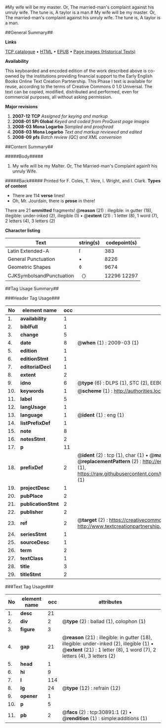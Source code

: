 #My wife will be my master. Or, The married-man's complaint against his unruly wife. The tune is, A taylor is a man.#
My wife will be my master. Or, The married-man's complaint against his unruly wife. The tune is, A taylor is a man.

##General Summary##

**Links**

[TCP catalogue](http://www.ota.ox.ac.uk/tcp/)  • 
[HTML](http://tei.it.ox.ac.uk/tcp/Texts-HTML/free/A51/A51667.html)  • 
[EPUB](http://tei.it.ox.ac.uk/tcp/Texts-EPUB/free/A51/A51667.epub) • 
[Page images (Historical Texts)](https://data.historicaltexts.jisc.ac.uk/view?pubId=eebo-99826488e&pageId=eebo-99826488e-30891-1)

**Availability**

This keyboarded and encoded edition of the
	       work described above is co-owned by the institutions
	       providing financial support to the Early English Books
	       Online Text Creation Partnership. This Phase I text is
	       available for reuse, according to the terms of Creative
	       Commons 0 1.0 Universal. The text can be copied,
	       modified, distributed and performed, even for
	       commercial purposes, all without asking permission.

**Major revisions**

1. __2007-12__ __TCP__ *Assigned for keying and markup*
1. __2008-01__ __SPi Global__ *Keyed and coded from ProQuest page images*
1. __2008-03__ __Mona Logarbo__ *Sampled and proofread*
1. __2008-03__ __Mona Logarbo__ *Text and markup reviewed and edited*
1. __2008-09__ __pfs__ *Batch review (QC) and XML conversion*

##Content Summary##

#####Body#####

1. My wife will be my Maſter. Or, The Married-man's Complaint againſt his unruly Wife.

#####Back#####
Printed for F. Coles, T. Vere, I. Wright, and I. Clark.
**Types of content**

  * There are 114 **verse** lines!
  * Oh, Mr. Jourdain, there is **prose** in there!

There are 21 **ommitted** fragments! 
 @__reason__ (21) : illegible: in gutter (18), illegible: under-inked (2), illegible (1)  •  @__extent__ (21) : 1 letter (8), 1 word (7), 2 letters (4), 3 letters (2)

**Character listing**


|Text|string(s)|codepoint(s)|
|---|---|---|
|Latin Extended-A|ſ|383|
|General Punctuation|•|8226|
|Geometric Shapes|◊|9674|
|CJKSymbolsandPunctuation|〈〉|12296 12297|

##Tag Usage Summary##

###Header Tag Usage###

|No|element name|occ|attributes|
|---|---|---|---|
|1.|__availability__|1||
|2.|__biblFull__|1||
|3.|__change__|5||
|4.|__date__|8| @__when__ (1) : 2009-03 (1)|
|5.|__edition__|1||
|6.|__editionStmt__|1||
|7.|__editorialDecl__|1||
|8.|__extent__|2||
|9.|__idno__|6| @__type__ (6) : DLPS (1), STC (2), EEBO-CITATION (1), PROQUEST (1), VID (1)|
|10.|__keywords__|1| @__scheme__ (1) : http://authorities.loc.gov/ (1)|
|11.|__label__|5||
|12.|__langUsage__|1||
|13.|__language__|1| @__ident__ (1) : eng (1)|
|14.|__listPrefixDef__|1||
|15.|__note__|8||
|16.|__notesStmt__|2||
|17.|__p__|11||
|18.|__prefixDef__|2| @__ident__ (2) : tcp (1), char (1)  •  @__matchPattern__ (2) : ([0-9\-]+):([0-9IVX]+) (1), (.+) (1)  •  @__replacementPattern__ (2) : http://eebo.chadwyck.com/downloadtiff?vid=$1&page=$2 (1), https://raw.githubusercontent.com/textcreationpartnership/Texts/master/tcpchars.xml#$1 (1)|
|19.|__projectDesc__|1||
|20.|__pubPlace__|2||
|21.|__publicationStmt__|2||
|22.|__publisher__|2||
|23.|__ref__|2| @__target__ (2) : https://creativecommons.org/publicdomain/zero/1.0/ (1), http://www.textcreationpartnership.org/docs/. (1)|
|24.|__seriesStmt__|1||
|25.|__sourceDesc__|1||
|26.|__term__|2||
|27.|__textClass__|1||
|28.|__title__|3||
|29.|__titleStmt__|2||


###Text Tag Usage###

|No|element name|occ|attributes|
|---|---|---|---|
|1.|__desc__|21||
|2.|__div__|2| @__type__ (2) : ballad (1), colophon (1)|
|3.|__figure__|3||
|4.|__gap__|21| @__reason__ (21) : illegible: in gutter (18), illegible: under-inked (2), illegible (1)  •  @__extent__ (21) : 1 letter (8), 1 word (7), 2 letters (4), 3 letters (2)|
|5.|__head__|1||
|6.|__hi__|9||
|7.|__l__|114||
|8.|__lg__|24| @__type__ (12) : refrain (12)|
|9.|__opener__|1||
|10.|__p__|5||
|11.|__pb__|2| @__facs__ (2) : tcp:30891:1 (2)  •  @__rendition__ (1) : simple:additions (1)|
